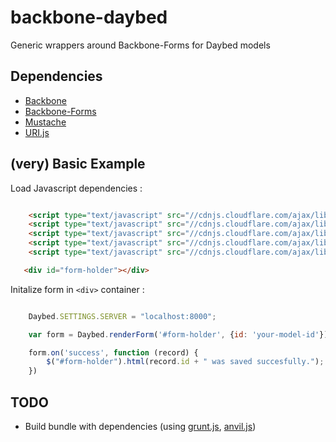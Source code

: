 backbone-daybed
===============

Generic wrappers around Backbone-Forms for Daybed models


Dependencies
------------

* [Backbone](http://backbonejs.org)
* [Backbone-Forms](https://github.com/powmedia/backbone-forms#readme)
* [Mustache](http://mustache.github.io/)
* [URI.js](http://medialize.github.io/URI.js/)


(very) Basic Example
--------------------

Load Javascript dependencies :

```html

    <script type="text/javascript" src="//cdnjs.cloudflare.com/ajax/libs/jquery/1.8.3/jquery.min.js"></script>
    <script type="text/javascript" src="//cdnjs.cloudflare.com/ajax/libs/underscore.js/1.4.2/underscore-min.js"></script>
    <script type="text/javascript" src="//cdnjs.cloudflare.com/ajax/libs/backbone.js/1.0.0/backbone-min.js"></script>
    <script type="text/javascript" src="//cdnjs.cloudflare.com/ajax/libs/backbone-forms/0.12.0/backbone-forms.min.js"></script>
    <script type="text/javascript" src="//cdnjs.cloudflare.com/ajax/libs/mustache.js/0.7.0/mustache.min.js"></script>

   <div id="form-holder"></div>
```

Initalize form in ``<div>`` container :

```javascript

    Daybed.SETTINGS.SERVER = "localhost:8000";

    var form = Daybed.renderForm('#form-holder', {id: 'your-model-id'});

    form.on('success', function (record) {
        $("#form-holder").html(record.id + " was saved succesfully.");
    })

```


TODO
----

* Build bundle with dependencies (using [grunt.js](http://gruntjs.com/), [anvil.js](http://anviljs.com/))

